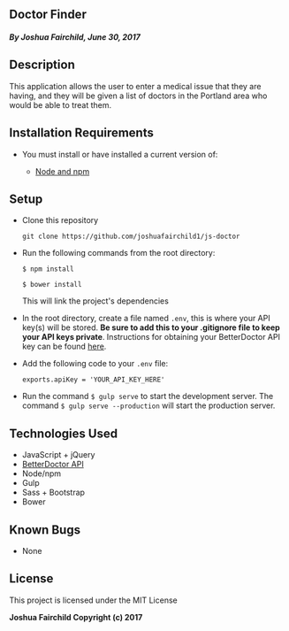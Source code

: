 ## Doctor Finder

##### By **Joshua Fairchild, June 30, 2017**

## Description

This application allows the user to enter a medical issue that they are having, and they will be given a list of doctors in the Portland area who would be able to treat them.

## Installation Requirements

* You must install or have installed a current version of:

  * [Node and npm](https://nodejs.org/en/)

## Setup

* Clone this repository

  `git clone https://github.com/joshuafairchild1/js-doctor`


* Run the following commands from the root directory:

  `$ npm install`

  `$ bower install`

  This will link the project's dependencies

* In the root directory, create a file named `.env`, this is where your API key(s) will be stored. **Be sure to add this to your .gitignore file to keep your API keys private**. Instructions for obtaining your BetterDoctor API key can be found [here](https://developer.betterdoctor.com/).

* Add the following code to your `.env` file:

  ```
  exports.apiKey = 'YOUR_API_KEY_HERE'
  ```


* Run the command `$ gulp serve` to start the development server. The command `$ gulp serve --production` will start the production server.


## Technologies Used

* JavaScript + jQuery
* [BetterDoctor API](https://developer.betterdoctor.com/)
* Node/npm
* Gulp
* Sass + Bootstrap
* Bower

## Known Bugs

* None

## License

This project is licensed under the MIT License

**Joshua Fairchild Copyright (c) 2017**
